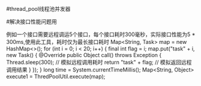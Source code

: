 #thread_pool线程池并发器

#解决接口性能问题用

例如一个接口需要远程调运5个接口，每个接口耗时300毫秒，实际接口性能为5 * 300ms,使用此工具，耗时仅为最长接口耗时
Map<String, Task> map = new HashMap<>();
		for (int i = 0; i < 20; i++) {
			final int flag = i;
			map.put("task" + i, new Task() {
				@Override
				public Object call() throws Exception {
					Thread.sleep(300); // 模拟远程调用耗时
					return "task" + flag; // 模拟返回远程调用结果
				}
			});
		}
		long time = System.currentTimeMillis();
		Map<String, Object> execute1 = ThredPoolUtil.execute(map);
